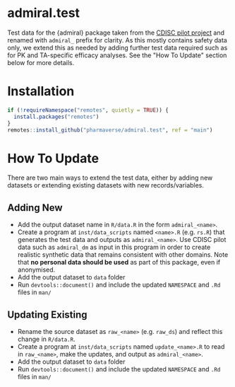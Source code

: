 # admiral.test

Test data for the {admiral} package taken from the [CDISC pilot project](https://github.com/cdisc-org/sdtm-adam-pilot-project) and renamed with `admiral_` prefix for clarity. 
As this mostly contains safety data only, we extend this as needed by adding further test data required such as for PK and TA-specific efficacy analyses.
See the "How To Update" section below for more details.

# Installation

```r
if (!requireNamespace("remotes", quietly = TRUE)) {
  install.packages("remotes")
}
remotes::install_github("pharmaverse/admiral.test", ref = "main")
```

# How To Update

There are two main ways to extend the test data, either by adding new datasets or extending existing datasets with new records/variables.

## Adding New

- Add the output dataset name in `R/data.R` in the form `admiral_<name>`.
- Create a program at `inst/data_scripts` named `<name>.R` (e.g. `rs.R`) that generates the test data and outputs as `admiral_<name>`. Use CDISC pilot data such as `admiral_dm` as input in this program in order to create realistic synthetic data that remains consistent with other domains. Note that **no personal data should be used** as part of this package, even if anonymised.
- Add the output dataset to `data` folder
- Run `devtools::document()` and include the updated `NAMESPACE` and `.Rd` files in `man/`

## Updating Existing

- Rename the source dataset as `raw_<name>` (e.g. `raw_ds`) and reflect this change in `R/data.R`.
- Create a program at `inst/data_scripts` named `update_<name>.R` to read in `raw_<name>`, make the updates, and output as `admiral_<name>`.
- Add the output dataset to `data` folder
- Run `devtools::document()` and include the updated `NAMESPACE` and `.Rd` files in `man/`
